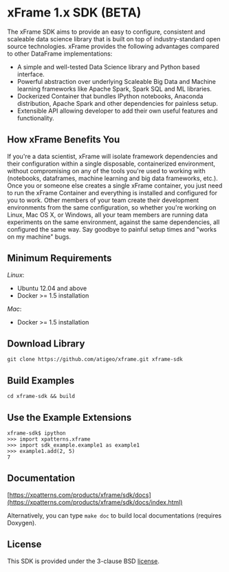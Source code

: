 xFrame 1.x SDK (BETA)
==============================

The xFrame SDK aims to provide an easy to configure, consistent and scaleable data science library that is built on top of industry-standard open source technologies. 
xFrame provides the following advantages compared to other DataFrame implementations:

- A simple and well-tested Data Science library and Python based interface.
- Powerful abstraction over underlying Scaleable Big Data and Machine learning frameworks like Apache Spark, Spark SQL and ML libraries.
- Dockerized Container that bundles IPython notebooks, Anaconda distribution, Apache Spark and other dependencies for painless setup.
- Extensible API allowing developer to add their own useful features and functionality. 


How xFrame Benefits You
-----------------------

If you're a data scientist, xFrame will isolate framework dependencies and their configuration within a single disposable, containerized environment, without compromising on any of the tools you're used to working with (notebooks, dataframes, machine learning and big data frameworks, etc.). Once you or someone else creates a single xFrame container, you just need to run the xFrame Container and everything is installed and configured for you to work. Other members of your team create their development environments from the same configuration, so whether you're working on Linux, Mac OS X, or Windows, all your team members are running data experiments on the same environment, against the same dependencies, all configured the same way. Say goodbye to painful setup times and "works on my machine" bugs.


Minimum Requirements
--------------------
*Linux*:

- Ubuntu 12.04 and above
- Docker >= 1.5 installation

*Mac*:

- Docker >= 1.5 installation


Download Library
-------------
```
git clone https://github.com/atigeo/xframe.git xframe-sdk
```

Build Examples
--------------
```
cd xframe-sdk && build
```

Use the Example Extensions
--------------------------
```
xframe-sdk$ ipython
>>> import xpatterns.xframe 
>>> import sdk_example.example1 as example1
>>> example1.add(2, 5)
7
```

Documentation
-------------
[https://xpatterns.com/products/xframe/sdk/docs](https://xpatterns.com/products/xframe/sdk/docs/index.html)

Alternatively, you can type `make doc` to build local documentations (requires Doxygen).

License
-------
This SDK is provided under the 3-clause BSD [license](LICENSE).
